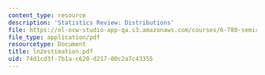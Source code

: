 ```yaml
---
content_type: resource
description: 'Statistics Review: Distributions'
file: https://ol-ocw-studio-app-qa.s3.amazonaws.com/courses/6-780-semiconductor-manufacturing-spring-2003/74d1cd3f7b1ac620d21700c2a7c43355_ln2estimation.pdf
file_type: application/pdf
resourcetype: Document
title: ln2estimation.pdf
uid: 74d1cd3f-7b1a-c620-d217-00c2a7c43355
---
```

